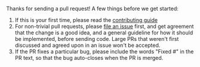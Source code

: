 Thanks for sending a pull request! A few things before we get started:

1. If this is your first time, please read the [contributing guide](https://metallb.universe.tf/community/#contributing)
2. For non-trivial pull requests, please [file an
   issue](https://github.com/google/metallb/issues/new) first, and get
   agreement that the change is a good idea, and a general guideline
   for how it should be implemented, before sending code. Large PRs
   that weren't first discussed and agreed upon in an issue won't be
   accepted.
3. If the PR fixes a particular bug, please include the words "Fixed
   #<issue number>" in the PR text, so that the bug auto-closes when
   the PR is merged.
